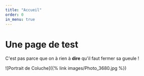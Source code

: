```yaml
---
title: "Accueil"
order: 0
in_menu: true
---
```

<!doctype html>
<html lang="fr">
  <head>
    <meta charset="utf-8" />
    <meta name="viewport" content="width=device-width" />
    <title>Mon site de test</title>
  </head>
  <body>
    <h1> Une page de test</h1>
<p>C'est pas parce que on à rien à  <strong>dire</strong>  qu'il faut fermer sa gueule !</p>
![Portrait de Coluche]({% link images/Photo_3680.jpg %})
  </body>
</html> 